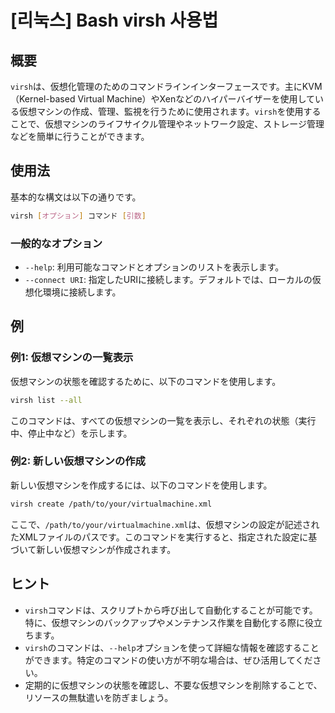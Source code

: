 # [리눅스] Bash virsh 사용법

## 概要
`virsh`は、仮想化管理のためのコマンドラインインターフェースです。主にKVM（Kernel-based Virtual Machine）やXenなどのハイパーバイザーを使用している仮想マシンの作成、管理、監視を行うために使用されます。`virsh`を使用することで、仮想マシンのライフサイクル管理やネットワーク設定、ストレージ管理などを簡単に行うことができます。

## 使用法
基本的な構文は以下の通りです。

```bash
virsh [オプション] コマンド [引数]
```

### 一般的なオプション
- `--help`: 利用可能なコマンドとオプションのリストを表示します。
- `--connect URI`: 指定したURIに接続します。デフォルトでは、ローカルの仮想化環境に接続します。

## 例
### 例1: 仮想マシンの一覧表示
仮想マシンの状態を確認するために、以下のコマンドを使用します。

```bash
virsh list --all
```
このコマンドは、すべての仮想マシンの一覧を表示し、それぞれの状態（実行中、停止中など）を示します。

### 例2: 新しい仮想マシンの作成
新しい仮想マシンを作成するには、以下のコマンドを使用します。

```bash
virsh create /path/to/your/virtualmachine.xml
```
ここで、`/path/to/your/virtualmachine.xml`は、仮想マシンの設定が記述されたXMLファイルのパスです。このコマンドを実行すると、指定された設定に基づいて新しい仮想マシンが作成されます。

## ヒント
- `virsh`コマンドは、スクリプトから呼び出して自動化することが可能です。特に、仮想マシンのバックアップやメンテナンス作業を自動化する際に役立ちます。
- `virsh`のコマンドは、`--help`オプションを使って詳細な情報を確認することができます。特定のコマンドの使い方が不明な場合は、ぜひ活用してください。
- 定期的に仮想マシンの状態を確認し、不要な仮想マシンを削除することで、リソースの無駄遣いを防ぎましょう。